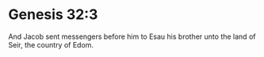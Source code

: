 # Genesis 32:3

And Jacob sent messengers before him to Esau his brother unto the land of Seir, the country of Edom.